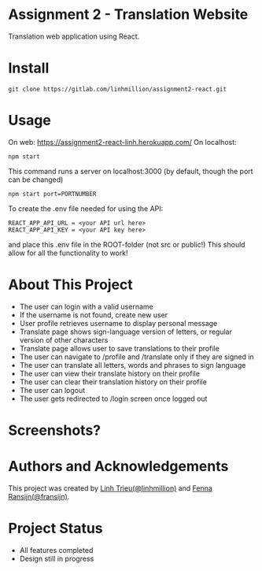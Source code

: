# Assignment 2 - Translation Website
Translation web application using React.
# Install
```
git clone https://gitlab.com/linhmillion/assignment2-react.git
```
# Usage
On web:
https://assignment2-react-linh.herokuapp.com/ 
On localhost:
```
npm start
```
This command runs a server on localhost:3000 (by default, though the port can be changed)
```
npm start port=PORTNUMBER
```
To create the .env file needed for using the API:
```
REACT_APP_API_URL = <your API url here>
REACT_APP_API_KEY = <your API key here>
```
and place this .env file in the ROOT-folder (not src or public!)
This should allow for all the functionality to work! 

# About This Project
* The user can login with a valid username
* If the username is not found, create new user
* User profile retrieves username to display personal message
* Translate page shows sign-language version of letters, or regular version of other characters
* Translate page allows user to save translations to their profile
* The user can navigate to /profile and /translate only if they are signed in
* The user can translate all letters, words and phrases to sign language
* The user can view their translate history on their profile
* The user can clear their translation history on their profile
* The user can logout
* The user gets redirected to /login screen once logged out
# Screenshots?

# Authors and Acknowledgements
This project was created by [Linh Trieu(@linhmillion)](@linhmillion) and [Fenna Ransijn(@fransijn)](@fransijn). 

# Project Status
* All features completed
* Design still in progress
